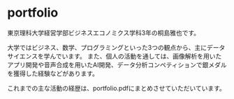 # portfolio

東京理科大学経営学部ビジネスエコノミクス学科3年の桐島雅也です。

大学ではビジネス、数学、プログラミングといった3つの観点から、主にデータサイエンスを学んでいます。
また、個人の活動を通しては、画像解析を用いたアプリ開発や音声合成を用いたAI開発、データ分析コンペティションで銀メダルを獲得した経験などがあります。

これまでの主な活動の経歴は、portfolio.pdfにまとめさせていただいています。
